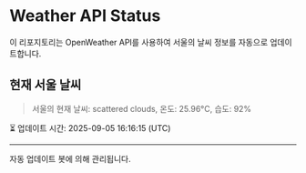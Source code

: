 
# Weather API Status

이 리포지토리는 OpenWeather API를 사용하여 서울의 날씨 정보를 자동으로 업데이트합니다.

## 현재 서울 날씨
> 서울의 현재 날씨: scattered clouds, 온도: 25.96°C, 습도: 92%

⏳ 업데이트 시간: 2025-09-05 16:16:15 (UTC)

---
자동 업데이트 봇에 의해 관리됩니다.
